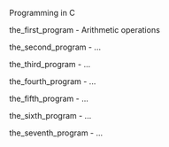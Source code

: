 
Programming in C


the_first_program -  Arithmetic operations

the_second_program - ...

the_third_program - ...

the_fourth_program - ...

the_fifth_program - ...

the_sixth_program - ...

the_seventh_program - ...
